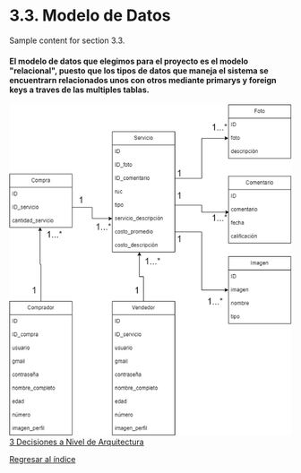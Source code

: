 # 3.3. Modelo de Datos

Sample content for section 3.3.

#### El modelo de datos que elegimos para el proyecto es el modelo "relacional", puesto que los tipos de datos que maneja el sistema se encuentrarn relacionados unos con otros  mediante primarys y foreign keys a traves de las multiples tablas.
![image](./diagrama.png)
[3 Decisiones a Nivel de Arquitectura](../3.md)

[Regresar al índice](../../README.md)
